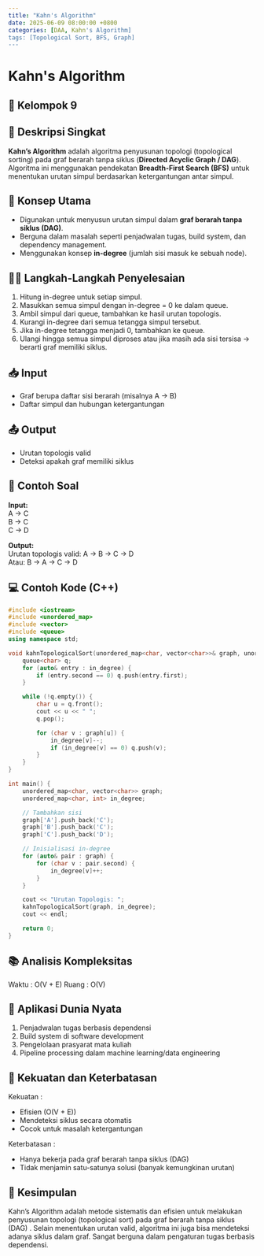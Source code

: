 ```yaml
---
title: "Kahn's Algorithm"
date: 2025-06-09 08:00:00 +0800
categories: [DAA, Kahn's Algorithm]
tags: [Topological Sort, BFS, Graph]
---
```


# Kahn's Algorithm
## 🎯 Kelompok 9  

## 📌 Deskripsi Singkat  
**Kahn’s Algorithm** adalah algoritma penyusunan topologi (topological sorting) pada graf berarah tanpa siklus (**Directed Acyclic Graph / DAG**). Algoritma ini menggunakan pendekatan **Breadth-First Search (BFS)** untuk menentukan urutan simpul berdasarkan ketergantungan antar simpul.

## 🧠 Konsep Utama  
- Digunakan untuk menyusun urutan simpul dalam **graf berarah tanpa siklus (DAG)**.
- Berguna dalam masalah seperti penjadwalan tugas, build system, dan dependency management.
- Menggunakan konsep **in-degree** (jumlah sisi masuk ke sebuah node).

## 🧑‍💻 Langkah-Langkah Penyelesaian  
1. Hitung in-degree untuk setiap simpul.
2. Masukkan semua simpul dengan in-degree = 0 ke dalam queue.
3. Ambil simpul dari queue, tambahkan ke hasil urutan topologis.
4. Kurangi in-degree dari semua tetangga simpul tersebut.
5. Jika in-degree tetangga menjadi 0, tambahkan ke queue.
6. Ulangi hingga semua simpul diproses atau jika masih ada sisi tersisa → berarti graf memiliki siklus.

## 📥 Input  
- Graf berupa daftar sisi berarah (misalnya A → B)
- Daftar simpul dan hubungan ketergantungan

## 📤 Output  
- Urutan topologis valid  
- Deteksi apakah graf memiliki siklus

## 🧮 Contoh Soal  
**Input:**  
A → C  
B → C  
C → D  

**Output:**  
Urutan topologis valid: A → B → C → D  
Atau: B → A → C → D  

## 💻 Contoh Kode (C++)  

```cpp
#include <iostream>
#include <unordered_map>
#include <vector>
#include <queue>
using namespace std;

void kahnTopologicalSort(unordered_map<char, vector<char>>& graph, unordered_map<char, int>& in_degree) {
    queue<char> q;
    for (auto& entry : in_degree) {
        if (entry.second == 0) q.push(entry.first);
    }

    while (!q.empty()) {
        char u = q.front();
        cout << u << " ";
        q.pop();

        for (char v : graph[u]) {
            in_degree[v]--;
            if (in_degree[v] == 0) q.push(v);
        }
    }
}

int main() {
    unordered_map<char, vector<char>> graph;
    unordered_map<char, int> in_degree;

    // Tambahkan sisi
    graph['A'].push_back('C');
    graph['B'].push_back('C');
    graph['C'].push_back('D');

    // Inisialisasi in-degree
    for (auto& pair : graph) {
        for (char v : pair.second) {
            in_degree[v]++;
        }
    }

    cout << "Urutan Topologis: ";
    kahnTopologicalSort(graph, in_degree);
    cout << endl;

    return 0;
}
```

## 📚 Analisis Kompleksitas
Waktu : O(V + E)
Ruang : O(V)

## 🌟 Aplikasi Dunia Nyata
1. Penjadwalan tugas berbasis dependensi
2. Build system di software development
3. Pengelolaan prasyarat mata kuliah
4. Pipeline processing dalam machine learning/data engineering

## 💪 Kekuatan dan Keterbatasan
Kekuatan :
- Efisien (O(V + E))
- Mendeteksi siklus secara otomatis
- Cocok untuk masalah ketergantungan

Keterbatasan :
- Hanya bekerja pada graf berarah tanpa siklus (DAG)
- Tidak menjamin satu-satunya solusi (banyak kemungkinan urutan)

## 🏁 Kesimpulan
Kahn’s Algorithm adalah metode sistematis dan efisien untuk melakukan penyusunan topologi (topological sort) pada graf berarah tanpa siklus (DAG) . Selain menentukan urutan valid, algoritma ini juga bisa mendeteksi adanya siklus dalam graf. Sangat berguna dalam pengaturan tugas berbasis dependensi.